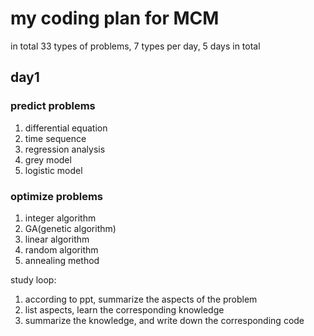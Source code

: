 # my coding plan for MCM

in total 33 types of problems, 7 types per day, 5 days in total

## day1

### predict problems

1. differential equation
2. time sequence
3. regression analysis
4. grey model
5. logistic model

### optimize problems

1. integer algorithm
2. GA(genetic algorithm)
3. linear algorithm
4. random algorithm
5. annealing method

study loop:

1. according to ppt, summarize the aspects of the problem
2. list aspects, learn the corresponding knowledge
3. summarize the knowledge, and write down the corresponding code
